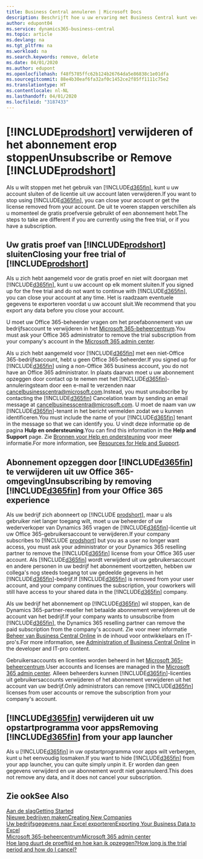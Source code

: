 ```yaml
---
title: Business Central annuleren | Microsoft Docs
description: Beschrijft hoe u uw ervaring met Business Central kunt verwijderen.
author: edupont04
ms.service: dynamics365-business-central
ms.topic: article
ms.devlang: na
ms.tgt_pltfrm: na
ms.workload: na
ms.search.keywords: remove, delete
ms.date: 04/01/2020
ms.author: edupont
ms.openlocfilehash: f48f5785ffc62b124b26764da5e86838c1e01dfa
ms.sourcegitcommit: 88e4b30eaf6fa32af0c1452ce2f85ff1111c75e2
ms.translationtype: HT
ms.contentlocale: nl-NL
ms.lasthandoff: 04/01/2020
ms.locfileid: "3187433"
---
```

# <a name="unsubscribe-or-remove-prodshort"></a><span data-ttu-id="dd739-103">[!INCLUDE[prodshort](includes/prodshort.md)] verwijderen of het abonnement erop stoppen</span><span class="sxs-lookup"><span data-stu-id="dd739-103">Unsubscribe or Remove [!INCLUDE[prodshort](includes/prodshort.md)]</span></span>

<span data-ttu-id="dd739-104">Als u wilt stoppen met het gebruik van [!INCLUDE[d365fin](includes/d365fin_md.md)], kunt u uw account sluiten of de licentie uit uw account laten verwijderen.</span><span class="sxs-lookup"><span data-stu-id="dd739-104">If you want to stop using [!INCLUDE[d365fin](includes/d365fin_md.md)], you can close your account or get the license removed from your account.</span></span> <span data-ttu-id="dd739-105">De uit te voeren stappen verschillen als u momenteel de gratis proefversie gebruikt of een abonnement hebt.</span><span class="sxs-lookup"><span data-stu-id="dd739-105">The steps to take are different if you are currently using the free trial, or if you have a subscription.</span></span>  

## <a name="closing-your-free-trial-of-prodshort"></a><span data-ttu-id="dd739-106">Uw gratis proef van [!INCLUDE[prodshort](includes/prodshort.md)] sluiten</span><span class="sxs-lookup"><span data-stu-id="dd739-106">Closing your free trial of [!INCLUDE[prodshort](includes/prodshort.md)]</span></span>

<span data-ttu-id="dd739-107">Als u zich hebt aangemeld voor de gratis proef en niet wilt doorgaan met [!INCLUDE[d365fin](includes/d365fin_md.md)], kunt u uw account op elk moment sluiten.</span><span class="sxs-lookup"><span data-stu-id="dd739-107">If you signed up for the free trial and do not want to continue with [!INCLUDE[d365fin](includes/d365fin_md.md)], you can close your account at any time.</span></span> <span data-ttu-id="dd739-108">Het is raadzaam eventuele gegevens te exporteren voordat u uw account sluit.</span><span class="sxs-lookup"><span data-stu-id="dd739-108">We recommend that you export any data before you close your account.</span></span> 

<span data-ttu-id="dd739-109">U moet uw Office 365-beheerder vragen om het proefabonnement van uw bedrijfsaccount te verwijderen in het [Microsoft 365-beheercentrum](https://admin.microsoft.com/).</span><span class="sxs-lookup"><span data-stu-id="dd739-109">You must ask your Office 365 administrator to remove the trial subscription from your company's account in the [Microsoft 365 admin center](https://admin.microsoft.com/).</span></span> 

<span data-ttu-id="dd739-110">Als u zich hebt aangemeld voor [!INCLUDE[d365fin](includes/d365fin_md.md)] met een niet-Office 365-bedrijfsaccount, hebt u geen Office 365-beheerder.</span><span class="sxs-lookup"><span data-stu-id="dd739-110">If you signed up for [!INCLUDE[d365fin](includes/d365fin_md.md)] using a non-Office 365 business account, you do not have an Office 365 administrator.</span></span> <span data-ttu-id="dd739-111">In plaats daarvan moet u uw abonnement opzeggen door contact op te nemen met het [!INCLUDE[d365fin](includes/d365fin_md.md)]-annuleringsteam door een e-mail te verzenden naar cancelbusinesscentra@microsoft.com.</span><span class="sxs-lookup"><span data-stu-id="dd739-111">Instead, you must unsubscribe by contacting the [!INCLUDE[d365fin](includes/d365fin_md.md)] Cancelation team by sending an email message at cancelbusinesscentra@microsoft.com.</span></span> <span data-ttu-id="dd739-112">U moet de naam van uw [!INCLUDE[d365fin](includes/d365fin_md.md)]-tenant in het bericht vermelden zodat we u kunnen identificeren.</span><span class="sxs-lookup"><span data-stu-id="dd739-112">You must include the name of your [!INCLUDE[d365fin](includes/d365fin_md.md)] tenant in the message so that we can identify you.</span></span> <span data-ttu-id="dd739-113">U vindt deze informatie op de pagina **Hulp en ondersteuning**.</span><span class="sxs-lookup"><span data-stu-id="dd739-113">You can find this information in the **Help and Support** page.</span></span> <span data-ttu-id="dd739-114">Zie [Bronnen voor Help en ondersteuning](product-help-and-support.md) voor meer informatie.</span><span class="sxs-lookup"><span data-stu-id="dd739-114">For more information, see [Resources for Help and Support](product-help-and-support.md).</span></span>  

## <a name="unsubscribing-by-removing-d365fin-from-your-office-365-experience"></a><span data-ttu-id="dd739-115">Abonnement opzeggen door [!INCLUDE[d365fin](includes/d365fin_md.md)] te verwijderen uit uw Office 365-omgeving</span><span class="sxs-lookup"><span data-stu-id="dd739-115">Unsubscribing by removing [!INCLUDE[d365fin](includes/d365fin_md.md)] from your Office 365 experience</span></span>

<span data-ttu-id="dd739-116">Als uw bedrijf zich abonneert op [!INCLUDE [prodshort](includes/prodshort.md)], maar u als gebruiker niet langer toegang wilt, moet u uw beheerder of uw wederverkoper van Dynamics 365 vragen de [!INCLUDE[d365fin](includes/d365fin_md.md)]-licentie uit uw Office 365-gebruikersaccount te verwijderen.</span><span class="sxs-lookup"><span data-stu-id="dd739-116">If your company subscribes to [!INCLUDE [prodshort](includes/prodshort.md)] but you as a user no longer want access, you must ask your administrator or your Dynamics 365 reselling partner to remove the [!INCLUDE[d365fin](includes/d365fin_md.md)] license from your Office 365 user account.</span></span> <span data-ttu-id="dd739-117">Als [!INCLUDE[d365fin](includes/d365fin_md.md)] wordt verwijderd uit uw gebruikersaccount en andere personen in uw bedrijf het abonnement voortzetten, hebben uw collega's nog steeds toegang tot uw gedeelde gegevens in het [!INCLUDE[d365fin](includes/d365fin_md.md)]-bedrijf.</span><span class="sxs-lookup"><span data-stu-id="dd739-117">If [!INCLUDE[d365fin](includes/d365fin_md.md)] is removed from your user account, and your company continues the subscription, your coworkers will still have access to your shared data in the [!INCLUDE[d365fin](includes/d365fin_md.md)] company.</span></span>  

<span data-ttu-id="dd739-118">Als uw bedrijf het abonnement op [!INCLUDE[d365fin](includes/d365fin_md.md)] wil stoppen, kan de Dynamics 365-partner-reseller het betaalde abonnement verwijderen uit de account van het bedrijf.</span><span class="sxs-lookup"><span data-stu-id="dd739-118">If your company wants to unsubscribe from [!INCLUDE[d365fin](includes/d365fin_md.md)], the Dynamics 365 reselling partner can remove the paid subscription from the company's account.</span></span> <span data-ttu-id="dd739-119">Zie voor meer informatie [Beheer van Business Central Online](/dynamics365/business-central/dev-itpro/administration/tenant-administration) in de inhoud voor ontwikkelaars en IT-pro's.</span><span class="sxs-lookup"><span data-stu-id="dd739-119">For more information, see [Administration of Business Central Online](/dynamics365/business-central/dev-itpro/administration/tenant-administration) in the developer and IT-pro content.</span></span>  

<span data-ttu-id="dd739-120">Gebruikersaccounts en licenties worden beheerd in het [Microsoft 365-beheercentrum](https://admin.microsoft.com/).</span><span class="sxs-lookup"><span data-stu-id="dd739-120">User accounts and licenses are managed in the [Microsoft 365 admin center](https://admin.microsoft.com/).</span></span> <span data-ttu-id="dd739-121">Alleen beheerders kunnen [!INCLUDE[d365fin](includes/d365fin_md.md)]-licenties uit gebruikersaccounts verwijderen of het abonnement verwijderen uit het account van uw bedrijf.</span><span class="sxs-lookup"><span data-stu-id="dd739-121">Only administrators can remove [!INCLUDE[d365fin](includes/d365fin_md.md)] licenses from user accounts or remove the subscription from your company's account.</span></span>  

## <a name="removing-d365fin-from-your-app-launcher"></a><span data-ttu-id="dd739-122">[!INCLUDE[d365fin](includes/d365fin_md.md)] verwijderen uit uw opstartprogramma voor apps</span><span class="sxs-lookup"><span data-stu-id="dd739-122">Removing [!INCLUDE[d365fin](includes/d365fin_md.md)] from your app launcher</span></span>
<span data-ttu-id="dd739-123">Als u [!INCLUDE[d365fin](includes/d365fin_md.md)] in uw opstartprogramma voor apps wilt verbergen, kunt u het eenvoudig losmaken.</span><span class="sxs-lookup"><span data-stu-id="dd739-123">If you want to hide [!INCLUDE[d365fin](includes/d365fin_md.md)] from your app launcher, you can quite simply unpin it.</span></span> <span data-ttu-id="dd739-124">Er worden dan geen gegevens verwijderd en uw abonnement wordt niet geannuleerd.</span><span class="sxs-lookup"><span data-stu-id="dd739-124">This does not remove any data, and it does not cancel your subscription.</span></span>  

## <a name="see-also"></a><span data-ttu-id="dd739-125">Zie ook</span><span class="sxs-lookup"><span data-stu-id="dd739-125">See Also</span></span>
[<span data-ttu-id="dd739-126">Aan de slag</span><span class="sxs-lookup"><span data-stu-id="dd739-126">Getting Started</span></span>](product-get-started.md)  
[<span data-ttu-id="dd739-127">Nieuwe bedrijven maken</span><span class="sxs-lookup"><span data-stu-id="dd739-127">Creating New Companies</span></span>](about-new-company.md)  
[<span data-ttu-id="dd739-128">Uw bedrijfsgegevens naar Excel exporteren</span><span class="sxs-lookup"><span data-stu-id="dd739-128">Exporting Your Business Data to Excel</span></span>](about-export-data.md)  
[<span data-ttu-id="dd739-129">Microsoft 365-beheercentrum</span><span class="sxs-lookup"><span data-stu-id="dd739-129">Microsoft 365 admin center</span></span>](https://admin.microsoft.com/)  
[<span data-ttu-id="dd739-130">Hoe lang duurt de proeftijd en hoe kan ik opzeggen?</span><span class="sxs-lookup"><span data-stu-id="dd739-130">How long is the trial period and how do I cancel?</span></span>](https://community.dynamics.com/business/b/financials/archive/2016/11/28/how-long-is-the-trial-period-and-how-do-i-cancel)  
